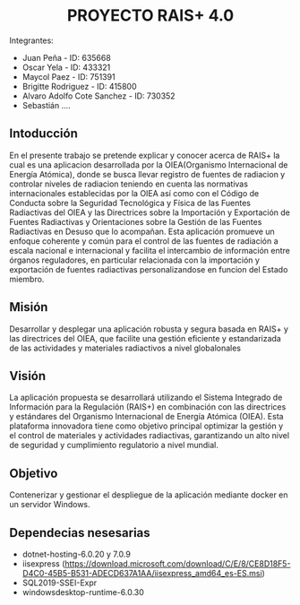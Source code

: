 # <h1 align="center"> PROYECTO RAIS+ 4.0 </h1>

Integrantes:
 - Juan Peña - ID: 635668
 - Oscar Yela - ID: 433321
 - Maycol Paez - ID: 751391
 - Brigitte Rodriguez - ID: 415800
 - Alvaro Adolfo Cote Sanchez - ID: 730352
 - Sebastián ....
   
## Intoducción
En el presente trabajo se pretende explicar y conocer acerca de RAIS+ la cual es una aplicacion desarrollada por la OIEA(Organismo Internacional de Energía Atómica), donde se busca llevar registro de fuentes de radiacion y controlar niveles de radiacion teniendo en cuenta las normativas internacionales establecidas por la OIEA así como con el Código de Conducta sobre la Seguridad Tecnológica y Física de las Fuentes Radiactivas del OIEA y las Directrices sobre la Importación y Exportación de Fuentes Radiactivas y Orientaciones sobre la Gestión de las Fuentes Radiactivas en Desuso que lo acompañan.
Esta aplicación promueve un enfoque coherente y común para el control de las fuentes de radiación a escala nacional e internacional y facilita el intercambio de información entre órganos reguladores, en particular relacionada con la importación y exportación de fuentes radiactivas personalizandose en funcion del Estado miembro. 

## Misión
Desarrollar y desplegar una aplicación robusta y segura basada en RAIS+ y las directrices del OIEA, que facilite una gestión eficiente y estandarizada de las actividades y materiales radiactivos a nivel globalonales 


## Visión
La aplicación propuesta se desarrollará utilizando el Sistema Integrado de Información para la Regulación (RAIS+) en combinación con las directrices y estándares del Organismo Internacional de Energía Atómica (OIEA). Esta plataforma innovadora tiene como objetivo principal optimizar la gestión y el control de materiales y actividades radiactivas, garantizando un alto nivel de seguridad y cumplimiento regulatorio a nivel mundial.


## Objetivo
Contenerizar y gestionar el despliegue de la aplicación mediante docker en un servidor Windows.

## Dependecias nesesarias

 - dotnet-hosting-6.0.20 y 7.0.9 
 - iisexpress (https://download.microsoft.com/download/C/E/8/CE8D18F5-D4C0-45B5-B531-ADECD637A1AA/iisexpress_amd64_es-ES.msi)
 - SQL2019-SSEI-Expr
 - windowsdesktop-runtime-6.0.30
